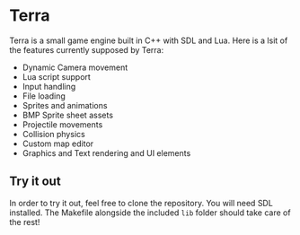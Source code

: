 # Terra
Terra is a small game engine built in C++ with SDL and Lua. Here is a lsit of the features currently supposed by Terra:
- Dynamic Camera movement
- Lua script support
- Input handling 
- File loading
- Sprites and animations
- BMP Sprite sheet assets 
- Projectile movements
- Collision physics
- Custom map editor
- Graphics and Text rendering and UI elements 

## Try it out
In order to try it out, feel free to clone the repository. You will need SDL installed. The Makefile alongside the included `lib` folder should take care of the rest!
